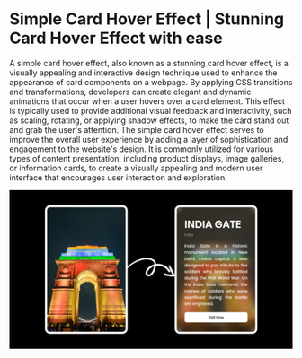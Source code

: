 # Simple Card Hover Effect | Stunning Card Hover Effect with ease

A simple card hover effect, also known as a stunning card hover effect, is a visually appealing and interactive design technique used to enhance the appearance of card components on a webpage. By applying CSS transitions and transformations, developers can create elegant and dynamic animations that occur when a user hovers over a card element. This effect is typically used to provide additional visual feedback and interactivity, such as scaling, rotating, or applying shadow effects, to make the card stand out and grab the user's attention. The simple card hover effect serves to improve the overall user experience by adding a layer of sophistication and engagement to the website's design. It is commonly utilized for various types of content presentation, including product displays, image galleries, or information cards, to create a visually appealing and modern user interface that encourages user interaction and exploration.

![Simple Card Hover Effect](images/CardHover.png)